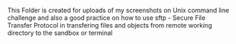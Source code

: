 This Folder is created for uploads of my screenshots on Unix command line challenge and also a good practice on how to use sftp - Secure File Transfer Protocol in transfering files and objects from remote working directory to the sandbox or terminal
